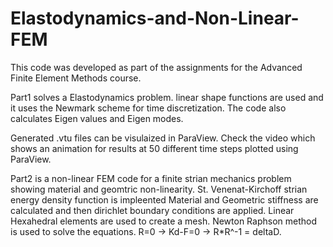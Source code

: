 # Elastodynamics-and-Non-Linear-FEM
This code was developed as part of the assignments for the Advanced Finite Element Methods course.

Part1 solves a Elastodynamics problem.
linear shape functions are used and it uses the Newmark scheme for time discretization.
The code also calculates Eigen values and Eigen modes.

Generated .vtu files can be visulaized in ParaView.
Check the video which shows an animation for results at 50 different time steps plotted using ParaView.


Part2 is a non-linear FEM code for a finite strian mechanics problem showing material and geomtric non-linearity.
St. Venenat-Kirchoff strian energy density function is impleented Material and Geometric stiffness are calculated and then dirichlet boundary conditions are applied. Linear Hexahedral elements are used to create a mesh. Newton Raphson method is used to solve the equations. R=0 -> Kd-F=0 -> R*R^-1 = deltaD.

